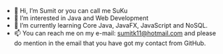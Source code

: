 - 👋 Hi, I’m Sumit or you can call me SuKu
- 👀 I’m interested in Java and Web Development
- 🌱 I’m currently learning Core Java, JavaFX, JavaScript and NoSQL.
- 📫 You can reach me on my e-mail: sumitk11@hotmail.com and please do mention in the email that you have got my contact from GitHub.


<!---
sumitkp11/sumitkp11 is a ✨ special ✨ repository because its `README.md` (this file) appears on your GitHub profile.
You can click the Preview link to take a look at your changes.
- 💞️ I’m looking to collaborate on ...
--->
